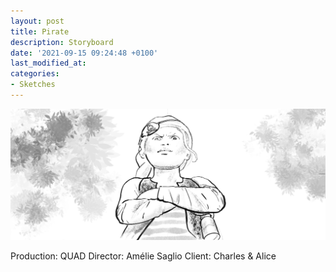 ```yaml
---
layout: post
title: Pirate
description: Storyboard
date: '2021-09-15 09:24:48 +0100'
last_modified_at:
categories:
- Sketches
---
```

![Pirate, storyboard](/images/Charles&Alice_storyboard_06A.png)

Production: QUAD
Director: Amélie Saglio
Client: Charles & Alice